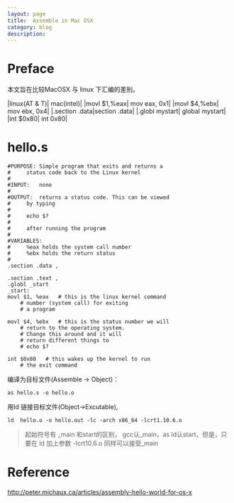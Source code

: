 ```yaml
---
layout: page
title:	Assemble in Mac OSX
category: blog
description: 
---
```

# Preface
本文旨在比较MacOSX 与 linux 下汇编的差别。

|linux(AT & T)| mac(intel)|
|movl $1,%eax| mov eax, 0x1|
|movl $4,%ebx| mov ebx, 0x4|
|.section .data|section .data|
|.globl mystart| global mystart|
|int $0x80| int 0x80|

# hello.s

	
	#PURPOSE: Simple program that exits and returns a
	#	  status code back to the Linux kernel
	#
	#INPUT:   none
	#
	#OUTPUT:  returns a status code. This can be viewed
	#	  by typing
	#
	#	  echo $?
	#
	#	  after running the program
	#
	#VARIABLES:
	#	  %eax holds the system call number
	#	  %ebx holds the return status
	#
	.section .data ,

	.section .text ,
	.globl _start
	_start:
	movl $1, %eax	# this is the linux kernel command
		# number (system call) for exiting
		# a program

	movl $4, %ebx	# this is the status number we will
		# return to the operating system.
		# Change this around and it will
		# return different things to
		# echo $?

	int $0x80	# this wakes up the kernel to run
		# the exit command

编译为目标文件(Assemble -> Object)：

	as hello.s -o hello.o

用ld 链接目标文件(Object->Excutable), 

	ld  hello.o -o hello.out -lc -arch x86_64 -lcrt1.10.6.o 

> 起始符号有 _main 和start的区别， 
gcc认_main，as ld认start，但是，只要在 ld 加上参数 -lcrt10.6.o 同样可以接受_main 

# Reference
http://peter.michaux.ca/articles/assembly-hello-world-for-os-x
